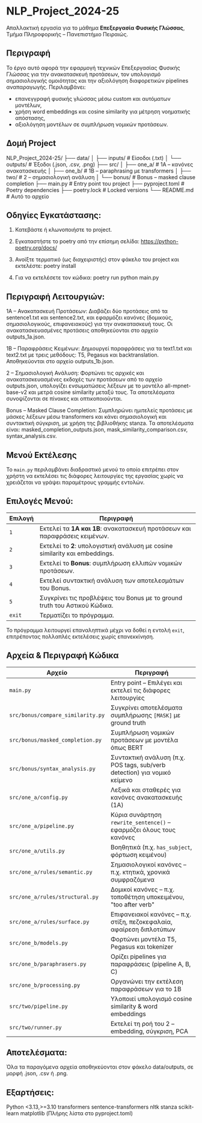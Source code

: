# NLP_Project_2024-25

Απαλλακτική εργασία για το μάθημα **Επεξεργασία Φυσικής Γλώσσας**, Τμήμα Πληροφορικής – Πανεπιστήμιο Πειραιώς.

## Περιγραφή

Το έργο αυτό αφορά την εφαρμογή τεχνικών Επεξεργασίας Φυσικής Γλώσσας για την ανακατασκευή προτάσεων, τον υπολογισμό σημασιολογικής ομοιότητας και την αξιολόγηση διαφορετικών pipelines αναπαραγωγής. Περιλαμβάνει:
- επανεγγραφή φυσικής γλώσσας μέσω custom και αυτόματων μοντέλων,
- χρήση word embeddings και cosine similarity για μέτρηση νοηματικής απόστασης,
- αξιολόγηση μοντέλων σε συμπλήρωση νομικών προτάσεων.

## Δομή Project

NLP_Project_2024-25/
├── data/
│   ├── inputs/               # Είσοδοι (.txt)
│   └── outputs/              # Έξοδοι (.json, .csv, .png)
├── src/
│   ├── one_a/                # 1Α – κανόνες ανακατασκευής
│   ├── one_b/                # 1Β – paraphrasing με transformers
│   ├── two/                  # 2 – σημασιολογική ανάλυση
│   └── bonus/                # Bonus – masked clause completion
├── main.py                   # Entry point του project
├── pyproject.toml            # Poetry dependencies
├── poetry.lock               # Locked versions
└── README.md                 # Αυτό το αρχείο

## Οδηγίες Εγκατάστασης:

1. Κατεβάστε ή κλωνοποιήστε το project.

2. Εγκαταστήστε το poetry από την επίσημη σελίδα: https://python-poetry.org/docs/

3. Ανοίξτε τερματικό (ως διαχειριστής) στον φάκελο του project και εκτελέστε:
	poetry install

4. Για να εκτελέσετε τον κώδικα:
	poetry run python main.py
	
## Περιγραφή Λειτουργιών:

1Α – Ανακατασκευή Προτάσεων:
Διαβάζει δύο προτάσεις από τα sentence1.txt και sentence2.txt, και εφαρμόζει κανόνες (δομικούς, σημασιολογικούς, επιφανειακούς) για την ανακατασκευή τους. Οι ανακατασκευασμένες προτάσεις αποθηκεύονται στο αρχείο outputs_1a.json.

1Β – Παραφράσεις Κειμένων:
Δημιουργεί παραφράσεις για τα text1.txt και text2.txt με τρεις μεθόδους: T5, Pegasus και backtranslation. Αποθηκεύονται στο αρχείο outputs_1b.json.

2 – Σημασιολογική Ανάλυση:
Φορτώνει τις αρχικές και ανακατασκευασμένες εκδοχές των προτάσεων από το αρχείο outputs.json, υπολογίζει ενσωματώσεις λέξεων με το μοντέλο all-mpnet-base-v2 και μετρά cosine similarity μεταξύ τους. Τα αποτελέσματα συνοψίζονται σε πίνακες και οπτικοποιούνται.

Bonus – Masked Clause Completion:
Συμπληρώνει ημιτελείς προτάσεις με μάσκες λέξεων μέσω transformers και κάνει σημασιολογική και συντακτική σύγκριση, με χρήση της βιβλιοθήκης stanza. Τα αποτελέσματα είναι: masked_completion_outputs.json, mask_similarity_comparison.csv, syntax_analysis.csv.

## Μενού Εκτέλεσης

Το `main.py` περιλαμβάνει διαδραστικό μενού το οποίο επιτρέπει στον χρήστη να εκτελέσει τις διάφορες λειτουργίες της εργασίας χωρίς να χρειάζεται να γράψει παραμέτρους γραμμής εντολών.

## Επιλογές Μενού:

| Επιλογή |                                  Περιγραφή                                             |
|---------|----------------------------------------------------------------------------------------|
|   `1`   | Εκτελεί τα **1A και 1B**: ανακατασκευή προτάσεων και παραφράσεις κειμένων.             |
|   `2`   | Εκτελεί το **2**: υπολογιστική ανάλυση με cosine similarity και embeddings.            |
|   `3`   | Εκτελεί το **Bonus**: συμπλήρωση ελλιπών νομικών προτάσεων.                            |
|   `4`   | Εκτελεί συντακτική ανάλυση των αποτελεσμάτων του Bonus.                                |
|   `5`   | Συγκρίνει τις προβλέψεις του Bonus με το ground truth του Αστικού Κώδικα.              |
| `exit`  | Τερματίζει το πρόγραμμα.                                                               |

Το πρόγραμμα λειτουργεί επαναληπτικά μέχρι να δοθεί η εντολή `exit`, επιτρέποντας πολλαπλές εκτελέσεις χωρίς επανεκκίνηση.

## Αρχεία & Περιγραφή Κώδικα

|             Αρχείο                |                               Περιγραφή                                   |
|-----------------------------------|---------------------------------------------------------------------------|
| `main.py`                         | Entry point – Επιλέγει και εκτελεί τις διάφορες λειτουργίες               |
| `src/bonus/compare_similarity.py` | Συγκρίνει αποτελέσματα συμπλήρωσης `[MASK]` με ground truth               |
| `src/bonus/masked_completion.py`  | Συμπλήρωση νομικών προτάσεων με μοντέλα όπως BERT                         |
| `src/bonus/syntax_analysis.py`    | Συντακτική ανάλυση (π.χ. POS tags, sub/verb detection) για νομικό κείμενο |
| `src/one_a/config.py`             | Λεξικά και σταθερές για κανόνες ανακατασκευής (1A)                        |
| `src/one_a/pipeline.py`           | Κύρια συνάρτηση `rewrite_sentence()` – εφαρμόζει όλους τους κανόνες       |
| `src/one_a/utils.py`              | Βοηθητικά (π.χ. `has_subject`, φόρτωση κειμένου)                          |
| `src/one_a/rules/semantic.py`     | Σημασιολογικοί κανόνες – π.χ. κτητικά, χρονικά συμφραζόμενα               |
| `src/one_a/rules/structural.py`   | Δομικοί κανόνες – π.χ. τοποθέτηση υποκειμένου, "too after verb"           |
| `src/one_a/rules/surface.py`      | Επιφανειακοί κανόνες – π.χ. στίξη, πεζοκεφαλαία, αφαίρεση διπλοτύπων      |
| `src/one_b/models.py`             | Φορτώνει μοντέλα T5, Pegasus και tokenizer                                |
| `src/one_b/paraphrasers.py`       | Ορίζει pipelines για παραφράσεις (pipeline A, B, C)                       |
| `src/one_b/processing.py`         | Οργανώνει την εκτέλεση παραφράσεων για το 1B                              |
| `src/two/pipeline.py`             | Υλοποιεί υπολογισμό cosine similarity & word embeddings                   |
| `src/two/runner.py`               | Εκτελεί τη ροή του 2 – embedding, σύγκριση, PCA                           |

## Αποτελέσματα:
Όλα τα παραγόμενα αρχεία αποθηκεύονται στον φάκελο data/outputs, σε μορφή .json, .csv ή .png.

## Εξαρτήσεις:
Python <3.13,>=3.10
transformers
sentence-transformers
nltk
stanza
scikit-learn
matplotlib
(Πλήρης λίστα στο pyproject.toml)
